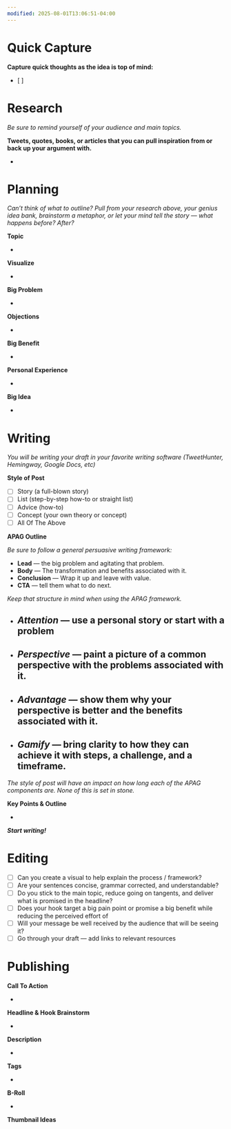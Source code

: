 ```yaml
---
modified: 2025-08-01T13:06:51-04:00
---
```


# Quick Capture

**Capture quick thoughts as the idea is top of mind:**
- [ ]  

# Research

*Be sure to remind yourself of your audience and main topics.*

**Tweets, quotes, books, or articles that you can pull inspiration from or back up your argument with.**

- 

# Planning

*Can’t think of what to outline? Pull from your research above, your genius idea bank, brainstorm a metaphor, or let your mind tell the story — what happens before? After?*

**Topic**

- 

**Visualize**

- 

**Big Problem**

- 

**Objections**

- 

**Big Benefit**

- 

**Personal Experience**

- 

**Big Idea**

- 

# Writing

*You will be writing your draft in your favorite writing software (TweetHunter, Hemingway, Google Docs, etc)*

**Style of Post**

- [ ]  Story (a full-blown story)
- [ ]  List (step-by-step how-to or straight list)
- [ ]  Advice (how-to)
- [ ]  Concept (your own theory or concept)
- [ ]  All Of The Above

**APAG Outline**

*Be sure to follow a general persuasive writing framework:*

- **Lead** — the big problem and agitating that problem.
- **Body** — The transformation and benefits associated with it.
- **Conclusion** — Wrap it up and leave with value.
- **CTA** — tell them what to do next.

*Keep that structure in mind when using the APAG framework.*

- ***Attention*** — use a personal story or start with a problem
    - 
- ***Perspective*** — paint a picture of a common perspective with the problems associated with it.
    - 
- ***Advantage*** — show them why your perspective is better and the benefits associated with it.
    - 
- ***Gamify*** — bring clarity to how they can achieve it with steps, a challenge, and a timeframe.
    - 

*The style of post will have an impact on how long each of the APAG components are. None of this is set in stone.*

**Key Points & Outline**

- 

***Start writing!***

# Editing

- [ ]  Can you create a visual to help explain the process / framework?
- [ ]  Are your sentences concise, grammar corrected, and understandable?
- [ ]  Do you stick to the main topic, reduce going on tangents, and deliver what is promised in the headline?
- [ ]  Does your hook target a big pain point or promise a big benefit while reducing the perceived effort of
- [ ]  Will your message be well received by the audience that will be seeing it?
- [ ]  Go through your draft — add links to relevant resources

# Publishing

**Call To Action**

- 

**Headline & Hook Brainstorm**

- 

**Description**

- 

**Tags**

- 

**B-Roll**

- 

**Thumbnail Ideas**
